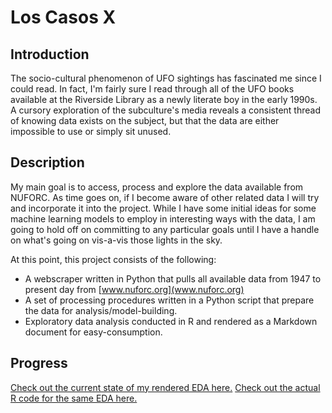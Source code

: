 # Los Casos X
## Introduction
The socio-cultural phenomenon of UFO sightings has fascinated me since I could read. In fact, I'm fairly sure I read through all of the UFO books available at the Riverside Library as a newly literate boy in the early 1990s. A cursory exploration of the subculture's media reveals a consistent thread of knowing data exists on the subject, but that the data are either impossible to use or simply sit unused.

## Description
My main goal is to access, process and explore the data available from NUFORC. As time goes on, if I become aware of other related data I will try and incorporate it into the project. While I have some initial ideas for some machine learning models to employ in interesting ways with the data, I am going to hold off on committing to any particular goals until I have a handle on what's going on vis-a-vis those lights in the sky.

At this point, this project consists of the following:

* A webscraper written in Python that pulls all available data from 1947 to present day from [www.nuforc.org](www.nuforc.org)
* A set of processing procedures written in a Python script that prepare the data for analysis/model-building.
* Exploratory data analysis conducted in R and rendered as a Markdown document for easy-consumption.

## Progress
[Check out the current state of my rendered EDA here.](./nuforc_eda.md)
[Check out the actual R code for the same EDA here.](./nuforc_eda.Rmd)
